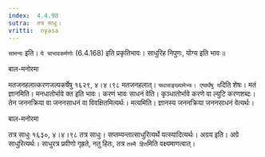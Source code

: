 ```yaml
---
index:  4.4.98
sutra:  तत्र साधुः।
vritti:  nyasa
---
```


`सामन्यः` इति। `ये चाभावकर्मणोः` (6.4.168) इति प्रकृतिभावः। साधुरिह निपुणः, योग्य इति भावः॥




बाल-मनोरमा

मतजनहलात्करणजल्पकर्षेषु १६२९, ४।४।९८ मतजनहलात्। `यथासङ्ख्यामेभ्यः। एष्वर्थेषु य`दिति शेषः। मतं ज्ञानमिति। मनधातोर्भावे क्त इति भावः। करणं भावः साधनं वेति। कृञ्धातोर्भावे करणे वा ल्युटि करणशब्दः। तेन जननक्रिया वा जननसाधनं वा विवक्षितमित्यर्थः। मत्यमिति। ज्ञानस्य जननक्रिया जननसाधनं वेत्यर्थः। 


बाल-मनोरमा

तत्र साधुः १६३०, ४।४।९८ तत्र साधुः। सप्तम्यन्तात्साधुरित्यर्थे यत्स्यादित्यर्थः। अग्रय इति। अग्रे साधुरित्यर्थः। साधुरत्र प्रवीणो गृह्रते, नतु हितः, तत्र `तस्मै हित`मिति वक्ष्यमाणत्वात्।
